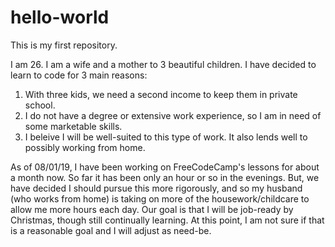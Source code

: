 # hello-world
This is my first repository.

I am 26. I am a wife and a mother to 3 beautiful children. I have decided to learn to code for 3 main reasons:
1. With three kids, we need a second income to keep them in private school.
2. I do not have a degree or extensive work experience, so I am in need of some marketable skills.
3. I beleive I will be well-suited to this type of work. It also lends well to possibly working from home.

As of 08/01/19, I have been working on FreeCodeCamp's lessons for about a month now. So far it has been only an hour or so in the evenings. But, we have decided I should pursue this more rigorously, and so my husband (who works from home) is taking on more of the housework/childcare to allow me more hours each day. Our goal is that I will be job-ready by Christmas, though still continually learning. At this point, I am not sure if that is a reasonable goal and I will adjust as need-be.
